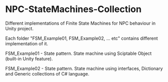# NPC-StateMachines-Collection
Different implementations of Finite State Machines for NPC behaviour in Unity project.

Each folder "FSM_Example01, FSM_Example02, ... etc" contains different implementation of it.

FSM_Example01 - State pattern. State machine using Sciptable Object (built-in Unity feature).

FSM_Example02 - State pattern. State machine using interfaces, Dictionary<T> and Generic collections of C# language.

